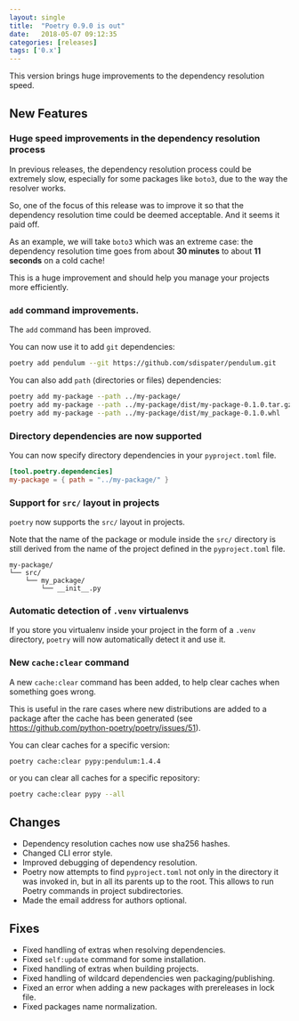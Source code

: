 ```yaml
---
layout: single
title:  "Poetry 0.9.0 is out"
date:   2018-05-07 09:12:35
categories: [releases]
tags: ['0.x']
---
```


This version brings huge improvements to the dependency resolution speed.

## New Features

### Huge speed improvements in the dependency resolution process

In previous releases, the dependency resolution process could be extremely slow, especially
for some packages like `boto3`, due to the way the resolver works.

So, one of the focus of this release was to improve it so that the dependency resolution time
could be deemed acceptable. And it seems it paid off.

As an example, we will take `boto3` which was an extreme case: the dependency resolution time goes
from about **30 minutes** to about **11 seconds** on a cold cache!

This is a huge improvement and should help you manage your projects more efficiently.


### `add` command improvements.

The `add` command has been improved.

You can now use it to add `git` dependencies:

```bash
poetry add pendulum --git https://github.com/sdispater/pendulum.git
```

You can also add `path` (directories or files) dependencies:

```bash
poetry add my-package --path ../my-package/
poetry add my-package --path ../my-package/dist/my-package-0.1.0.tar.gz
poetry add my-package --path ../my-package/dist/my_package-0.1.0.whl
```

### Directory dependencies are now supported

You can now specify directory dependencies in your `pyproject.toml` file.

```toml
[tool.poetry.dependencies]
my-package = { path = "../my-package/" }
```

### Support for `src/` layout in projects

`poetry` now supports the `src/` layout in projects.

Note that the name of the package or module inside the `src/` directory
is still derived from the name of the project defined in the `pyproject.toml` file.

```text
my-package/
└── src/
    └── my_package/
        └── __init__.py
```

### Automatic detection of `.venv` virtualenvs

If you store you virtualenv inside your project in the form of a `.venv` directory,
`poetry` will now automatically detect it and use it.

### New `cache:clear` command

A new `cache:clear` command has been added, to help clear caches when something goes wrong.

This is useful in the rare cases where new distributions are added to a package after the cache
has been generated (see https://github.com/python-poetry/poetry/issues/51).

You can clear caches for a specific version:

```bash
poetry cache:clear pypy:pendulum:1.4.4
```

or you can clear all caches for a specific repository:

```bash
poetry cache:clear pypy --all
```


## Changes

- Dependency resolution caches now use sha256 hashes.
- Changed CLI error style.
- Improved debugging of dependency resolution.
- Poetry now attempts to find `pyproject.toml` not only in the directory it was
invoked in, but in all its parents up to the root. This allows to run Poetry
commands in project subdirectories.
- Made the email address for authors optional.


## Fixes

- Fixed handling of extras when resolving dependencies.
- Fixed `self:update` command for some installation.
- Fixed handling of extras when building projects.
- Fixed handling of wildcard dependencies wen packaging/publishing.
- Fixed an error when adding a new packages with prereleases in lock file.
- Fixed packages name normalization.
